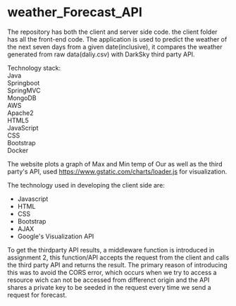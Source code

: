 # weather_Forecast_API

The repository has both the client and server side code. the client folder has all the front-end code.
The application is used to predict the weather of the next seven days from a given date(inclusive), it compares the weather generated from raw data(daliy.csv) with DarkSky third party API.

Technology stack:  
Java  
Springboot  
SpringMVC  
MongoDB  
AWS  
Apache2  
HTML5  
JavaScript  
CSS  
Bootstrap  
Docker  


The website plots a graph of Max and Min temp of Our as well as the third party's API, used https://www.gstatic.com/charts/loader.js for visualization.

The technology used in developing the client side are:
* Javascript
* HTML
* CSS
* Bootstrap
* AJAX
* Google's Visualization API

To get the thirdparty API results, a middleware function is introduced in assignment 2, this function/API accepts the request from the client and calls the third party API and returns the result.
The primary reason of introducing this was to avoid the CORS error, which occurs when we try to access a resource wich can not be accessed from differenct origin and the API shares a private key to be seeded in the request every time we send a request for forecast.
